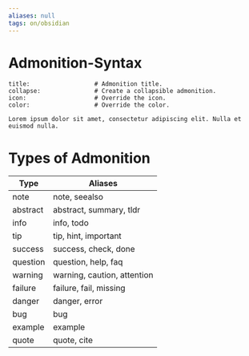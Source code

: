 ```yaml
---
aliases: null
tags: on/obsidian
---
```


# Admonition-Syntax
```ad-<type>
title:                  # Admonition title.
collapse:               # Create a collapsible admonition.
icon:                   # Override the icon.
color:                  # Override the color.

Lorem ipsum dolor sit amet, consectetur adipiscing elit. Nulla et euismod nulla.

```

# Types of Admonition

Type  |	Aliases
---| ---
note | note, seealso
abstract|abstract, summary, tldr
info|info, todo
tip|	tip, hint, important
success|	success, check, done
question	|question, help, faq
warning	|warning, caution, attention
failure|	failure, fail, missing
danger	|danger, error
bug	|bug
example|	example
quote	|quote, cite
